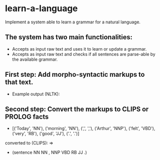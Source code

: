 # learn-a-language

Implement a system able to learn a grammar for a natural language.

## The system has two main functionalities:
- Accepts as input raw text and uses it to learn or update a grammar.
- Accepts as input raw text and checks if all sentences are parse-able by the available grammar.

## First step: Add morpho-syntactic markups to that text. 
- Example output (NLTK):


## Second step: Convert the markups to CLIPS or PROLOG facts 
- [('Today', 'NN'), ('morning', 'NN'), (',', ','), ('Arthur', 'NNP'), ('felt', 'VBD'), ('very', 'RB'), ('good', 'JJ'), ('.', '.')]

converted to (CLIPS): =>

- (sentence NN NN , NNP VBD RB JJ .)
